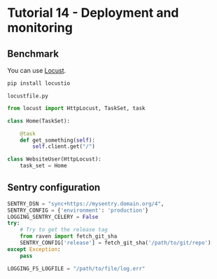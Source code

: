 # Tutorial 14 - Deployment and monitoring

## Benchmark

You can use [Locust](https://locust.io/).

```bash
pip install locustio
```

`locustfile.py`

```python
from locust import HttpLocust, TaskSet, task

class Home(TaskSet):

    @task
    def get_something(self):
        self.client.get("/")

class WebsiteUser(HttpLocust):
    task_set = Home
```

## Sentry configuration

```python
SENTRY_DSN = "sync+https://mysentry.domain.org/4",
SENTRY_CONFIG = {'environment': 'production'}
LOGGING_SENTRY_CELERY = False
try:
    # Try to get the release tag
    from raven import fetch_git_sha
    SENTRY_CONFIG['release'] = fetch_git_sha('/path/to/git/repo')
except Exception:
    pass

LOGGING_FS_LOGFILE = "/path/to/file/log.err"
```
